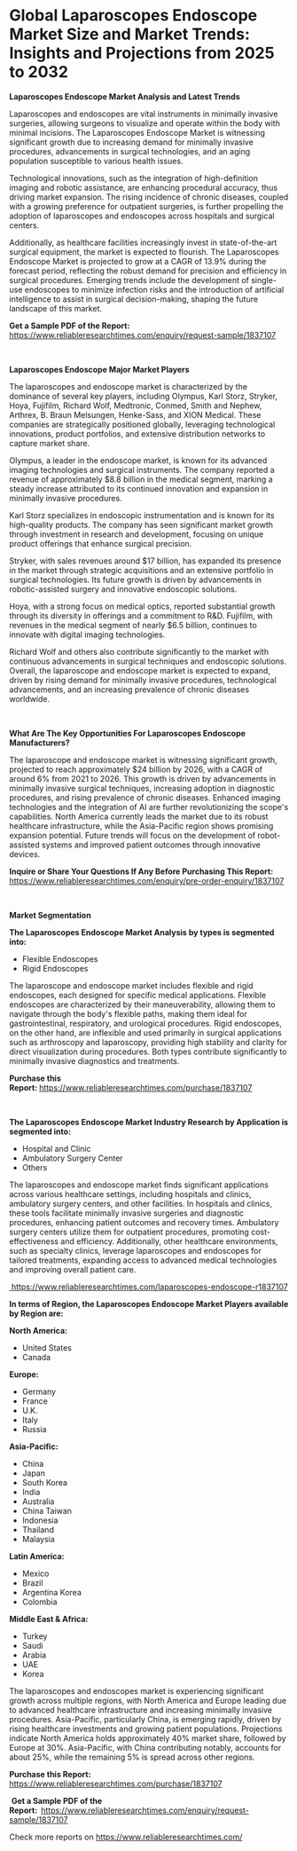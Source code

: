 <p><h1>Global Laparoscopes Endoscope Market Size and Market Trends: Insights and Projections from 2025 to 2032</h1></p><p><strong>Laparoscopes Endoscope Market Analysis and Latest Trends</strong></p>
<p><p>Laparoscopes and endoscopes are vital instruments in minimally invasive surgeries, allowing surgeons to visualize and operate within the body with minimal incisions. The Laparoscopes Endoscope Market is witnessing significant growth due to increasing demand for minimally invasive procedures, advancements in surgical technologies, and an aging population susceptible to various health issues. </p><p>Technological innovations, such as the integration of high-definition imaging and robotic assistance, are enhancing procedural accuracy, thus driving market expansion. The rising incidence of chronic diseases, coupled with a growing preference for outpatient surgeries, is further propelling the adoption of laparoscopes and endoscopes across hospitals and surgical centers.</p><p>Additionally, as healthcare facilities increasingly invest in state-of-the-art surgical equipment, the market is expected to flourish. The Laparoscopes Endoscope Market is projected to grow at a CAGR of 13.9% during the forecast period, reflecting the robust demand for precision and efficiency in surgical procedures. Emerging trends include the development of single-use endoscopes to minimize infection risks and the introduction of artificial intelligence to assist in surgical decision-making, shaping the future landscape of this market.</p></p>
<p><strong>Get a Sample PDF of the Report:&nbsp;</strong> <a href="https://www.reliableresearchtimes.com/enquiry/request-sample/1837107?utm_campaign=3270&utm_medium=2&utm_source=Github&utm_content=ia&utm_term=05032025&utm_id=laparoscopes-endoscope">https://www.reliableresearchtimes.com/enquiry/request-sample/1837107</a></p>
<p>&nbsp;</p>
<p><strong>Laparoscopes Endoscope Major Market Players</strong></p>
<p><p>The laparoscopes and endoscope market is characterized by the dominance of several key players, including Olympus, Karl Storz, Stryker, Hoya, Fujifilm, Richard Wolf, Medtronic, Conmed, Smith and Nephew, Arthrex, B. Braun Melsungen, Henke-Sass, and XION Medical. These companies are strategically positioned globally, leveraging technological innovations, product portfolios, and extensive distribution networks to capture market share.</p><p>Olympus, a leader in the endoscope market, is known for its advanced imaging technologies and surgical instruments. The company reported a revenue of approximately $8.8 billion in the medical segment, marking a steady increase attributed to its continued innovation and expansion in minimally invasive procedures.</p><p>Karl Storz specializes in endoscopic instrumentation and is known for its high-quality products. The company has seen significant market growth through investment in research and development, focusing on unique product offerings that enhance surgical precision.</p><p>Stryker, with sales revenues around $17 billion, has expanded its presence in the market through strategic acquisitions and an extensive portfolio in surgical technologies. Its future growth is driven by advancements in robotic-assisted surgery and innovative endoscopic solutions.</p><p>Hoya, with a strong focus on medical optics, reported substantial growth through its diversity in offerings and a commitment to R&D. Fujifilm, with revenues in the medical segment of nearly $6.5 billion, continues to innovate with digital imaging technologies.</p><p>Richard Wolf and others also contribute significantly to the market with continuous advancements in surgical techniques and endoscopic solutions. Overall, the laparoscope and endoscope market is expected to expand, driven by rising demand for minimally invasive procedures, technological advancements, and an increasing prevalence of chronic diseases worldwide.</p></p>
<p>&nbsp;</p>
<p><strong>What Are The Key Opportunities For Laparoscopes Endoscope Manufacturers?</strong></p>
<p><p>The laparoscope and endoscope market is witnessing significant growth, projected to reach approximately $24 billion by 2026, with a CAGR of around 6% from 2021 to 2026. This growth is driven by advancements in minimally invasive surgical techniques, increasing adoption in diagnostic procedures, and rising prevalence of chronic diseases. Enhanced imaging technologies and the integration of AI are further revolutionizing the scope's capabilities. North America currently leads the market due to its robust healthcare infrastructure, while the Asia-Pacific region shows promising expansion potential. Future trends will focus on the development of robot-assisted systems and improved patient outcomes through innovative devices.</p></p>
<p><strong>Inquire or Share Your Questions If Any Before Purchasing This Report:</strong> <a href="https://www.reliableresearchtimes.com/enquiry/pre-order-enquiry/1837107?utm_campaign=3270&utm_medium=2&utm_source=Github&utm_content=ia&utm_term=05032025&utm_id=laparoscopes-endoscope">https://www.reliableresearchtimes.com/enquiry/pre-order-enquiry/1837107</a></p>
<p>&nbsp;</p>
<p><strong>Market Segmentation</strong></p>
<p><strong>The Laparoscopes Endoscope Market Analysis by types is segmented into:</strong></p>
<p><ul><li>Flexible Endoscopes</li><li>Rigid Endoscopes</li></ul></p>
<p><p>The laparoscope and endoscope market includes flexible and rigid endoscopes, each designed for specific medical applications. Flexible endoscopes are characterized by their maneuverability, allowing them to navigate through the body's flexible paths, making them ideal for gastrointestinal, respiratory, and urological procedures. Rigid endoscopes, on the other hand, are inflexible and used primarily in surgical applications such as arthroscopy and laparoscopy, providing high stability and clarity for direct visualization during procedures. Both types contribute significantly to minimally invasive diagnostics and treatments.</p></p>
<p><strong>Purchase this Report:&nbsp;</strong><a href="https://www.reliableresearchtimes.com/purchase/1837107?utm_campaign=3270&utm_medium=2&utm_source=Github&utm_content=ia&utm_term=05032025&utm_id=laparoscopes-endoscope">https://www.reliableresearchtimes.com/purchase/1837107</a></p>
<p>&nbsp;</p>
<p><strong>The Laparoscopes Endoscope Market Industry Research by Application is segmented into:</strong></p>
<p><ul><li>Hospital and Clinic</li><li>Ambulatory Surgery Center</li><li>Others</li></ul></p>
<p><p>The laparoscopes and endoscope market finds significant applications across various healthcare settings, including hospitals and clinics, ambulatory surgery centers, and other facilities. In hospitals and clinics, these tools facilitate minimally invasive surgeries and diagnostic procedures, enhancing patient outcomes and recovery times. Ambulatory surgery centers utilize them for outpatient procedures, promoting cost-effectiveness and efficiency. Additionally, other healthcare environments, such as specialty clinics, leverage laparoscopes and endoscopes for tailored treatments, expanding access to advanced medical technologies and improving overall patient care.</p></p>
<p><a href="https://www.reliableresearchtimes.com/laparoscopes-endoscope-r1837107?utm_campaign=3270&utm_medium=2&utm_source=Github&utm_content=ia&utm_term=05032025&utm_id=laparoscopes-endoscope">&nbsp;https://www.reliableresearchtimes.com/laparoscopes-endoscope-r1837107</a></p>
<p><strong>In terms of Region, the Laparoscopes Endoscope Market Players available by Region are:</strong></p>
<p>
    <p> <strong> North America: </strong>
        <ul>
            <li>United States</li>
            <li>Canada</li>
        </ul>
        </p> 
    <p> <strong> Europe: </strong>
        <ul>
            <li>Germany</li>
            <li>France</li>
            <li>U.K.</li>
            <li>Italy</li>
            <li>Russia</li>
        </ul>
        </p> 
    <p> <strong> Asia-Pacific: </strong>
        <ul>
            <li>China</li>
            <li>Japan</li>
            <li>South Korea</li>
            <li>India</li>
            <li>Australia</li>
            <li>China Taiwan</li>
            <li>Indonesia</li>
            <li>Thailand</li>
            <li>Malaysia</li>
        </ul>
        </p> 
    <p> <strong> Latin America: </strong>
        <ul>
            <li>Mexico</li>
            <li>Brazil</li>
            <li>Argentina Korea</li>
            <li>Colombia</li>
        </ul>
        </p> 
    <p> <strong> Middle East & Africa: </strong>
        <ul>
            <li>Turkey</li>
            <li>Saudi</li>
            <li>Arabia</li>
            <li>UAE</li>
            <li>Korea</li>
        </ul>
    </p>
    </p>
<p><p>The laparoscopes and endoscopes market is experiencing significant growth across multiple regions, with North America and Europe leading due to advanced healthcare infrastructure and increasing minimally invasive procedures. Asia-Pacific, particularly China, is emerging rapidly, driven by rising healthcare investments and growing patient populations. Projections indicate North America holds approximately 40% market share, followed by Europe at 30%. Asia-Pacific, with China contributing notably, accounts for about 25%, while the remaining 5% is spread across other regions.</p></p>
<p><strong>Purchase this Report: </strong><a href="https://www.reliableresearchtimes.com/purchase/1837107?utm_campaign=3270&utm_medium=2&utm_source=Github&utm_content=ia&utm_term=05032025&utm_id=laparoscopes-endoscope">https://www.reliableresearchtimes.com/purchase/1837107</a></p>
<p>&nbsp;<strong>Get a Sample PDF of the Report:&nbsp;&nbsp;</strong><a href="https://www.reliableresearchtimes.com/enquiry/request-sample/1837107?utm_campaign=3270&utm_medium=2&utm_source=Github&utm_content=ia&utm_term=05032025&utm_id=laparoscopes-endoscope">https://www.reliableresearchtimes.com/enquiry/request-sample/1837107</a></p>
<p><strong></strong></p>
<p>Check more reports on <a href="https://www.reliableresearchtimes.com/?utm_campaign=3270&utm_medium=2&utm_source=Github&utm_content=ia&utm_term=05032025&utm_id=laparoscopes-endoscope">https://www.reliableresearchtimes.com/</a></p>